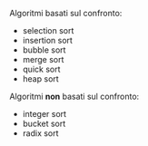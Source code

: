 Algoritmi basati sul confronto:
- selection sort
- insertion sort
- bubble sort
- merge sort
- quick sort
- heap sort

Algoritmi **non** basati sul confronto:
- integer sort
- bucket sort
- radix sort
